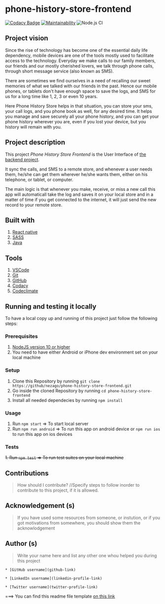 # phone-history-store-frontend
[![Codacy Badge](https://api.codacy.com/project/badge/Grade/e1c7c0497f5a487d90610ab41e9db55f)](https://app.codacy.com/gh/nezago/phone-history-store-frontend?utm_source=github.com&utm_medium=referral&utm_content=nezago/phone-history-store-frontend&utm_campaign=Badge_Grade_Dashboard)  [![Maintainability](https://api.codeclimate.com/v1/badges/e5ff93644af293ab0e46/maintainability)](https://codeclimate.com/github/nezago/phone-history-store-frontend/maintainability)  ![Node.js CI](https://github.com/nezago/phone-history-store-frontend/workflows/Node.js%20CI/badge.svg)

## Project vision
Since the rise of technology has become one of the essential daily life dependency, mobile devices are one of the tools mostly used to facilitate access to the technology. Everyday we make calls to our family members, our friends and our mostly cherished lovers, we talk through phone calls, through short message service (also known as SMS).

There are sometimes we find ourselves in a need of recalling our sweet memories of what we talked with our friends in the past. Hence our mobile phones, or tablets don't have enough space to save the logs, and SMS for us for a long time like 1, 2, 3 or even 10 years.

Here Phone History Store helps in that situation, you can store your sms, your call logs, and you phone book as well, for any desired time. It helps you manage and save securely all your phone history, and you can get your phone history wherever you are, even if you lost your device, but you history will remain with you.

## Project description
This project *Phone History Store Frontend* is the User Interface of [the backend project](https://github.com/nezago/phone-history-store-backend).

It sync the calls, and SMS to a remote store, and whenever a user needs them, he/she can get them wherever he/she wants them, either on his telephone, or tablet, or computer.

The main logic is that whenever you make, receive, or miss a new call this app will automaticall take the log and saves it on your local store and in a matter of time if you get connected to the internet, it will just send the new record to your remote store. 

## Built with
1. [React native](https://reactnative.dev/)
1. [SASS](https://sass-lang.com/)
1. [Java](https://www.java.com/en/)

## Tools
1. [VSCode](https://code.visualstudio.com/)
1. [Git](https://git-scm.com/)
1. [GitHub](https://www.github.com/)
1. [Codacy](https://www.codacy.com/)
1. [Codeclimate](https://codeclimate.com/)

## Running and testing it locally
To have a local copy up and running of this project just follow the following steps:

### Prerequisites
1. [NodeJS version 10 or higher](https://nodejs.org/en/)
1. You need to have either Android or iPhone dev environment set on your local machine

### Setup
1. Clone this Repository by running `git clone https://github/nezago/phone-history-store-frontend.git`
1. Go inside the cloned Repository by running `cd phone-history-store-frontend`
1. Install all needed dependecies by running `npm install`

### Usage
1. Run `npm start` => To start local server
1. Run `npm run android` => To run this app on android device or `npm run ios` to run this app on ios devices

### Tests
~~1. Run `npm test` => To run test suites on your local machine~~

## Contributions
> How should I contribute? //Specify steps to follow inorder to contribute to this project, if it is allowed.

## Acknowledgement (s)
> If you have used some resources from someone, or instution, or if you got motivations from somewhere, you should show them the acknowlodgement

## Author (s)
> Write your name here and list any other one whou helped you during this project

	* [GitHub username](github-link)

	* [LinkedIn username](linkedin-profile-link)

	* [Twitter username](twitter-profile-link)


===> You can find this readme file template [on this link](https://github.com/nezago/nezago-guidelines/wiki/Readme-file-template)
